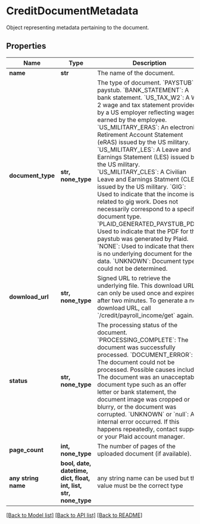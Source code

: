 # CreditDocumentMetadata

Object representing metadata pertaining to the document.

## Properties
Name | Type | Description | Notes
------------ | ------------- | ------------- | -------------
**name** | **str** | The name of the document. | 
**document_type** | **str, none_type** | The type of document.  &#x60;PAYSTUB&#x60;: A paystub.  &#x60;BANK_STATEMENT&#x60;: A bank statement.  &#x60;US_TAX_W2&#x60;: A W-2 wage and tax statement provided by a US employer reflecting wages earned by the employee.  &#x60;US_MILITARY_ERAS&#x60;: An electronic Retirement Account Statement (eRAS) issued by the US military.  &#x60;US_MILITARY_LES&#x60;: A Leave and Earnings Statement (LES) issued by the US military.  &#x60;US_MILITARY_CLES&#x60;: A Civilian Leave and Earnings Statment (CLES) issued by the US military.  &#x60;GIG&#x60;: Used to indicate that the income is related to gig work. Does not necessarily correspond to a specific document type.  &#x60;PLAID_GENERATED_PAYSTUB_PDF&#x60;: Used to indicate that the PDF for the paystub was generated by Plaid.  &#x60;NONE&#x60;: Used to indicate that there is no underlying document for the data.  &#x60;UNKNOWN&#x60;: Document type could not be determined. | 
**download_url** | **str, none_type** | Signed URL to retrieve the underlying file. This download URL can only be used once and expires after two minutes. To generate a new download URL, call &#x60;/credit/payroll_income/get&#x60; again. | 
**status** | **str, none_type** | The processing status of the document.  &#x60;PROCESSING_COMPLETE&#x60;: The document was successfully processed.  &#x60;DOCUMENT_ERROR&#x60;: The document could not be processed. Possible causes include: The document was an unacceptable document type such as an offer letter or bank statement, the document image was cropped or blurry, or the document was corrupted.  &#x60;UNKNOWN&#x60; or &#x60;null&#x60;: An internal error occurred. If this happens repeatedly, contact support or your Plaid account manager. | 
**page_count** | **int, none_type** | The number of pages of the uploaded document (if available). | [optional] 
**any string name** | **bool, date, datetime, dict, float, int, list, str, none_type** | any string name can be used but the value must be the correct type | [optional]

[[Back to Model list]](../README.md#documentation-for-models) [[Back to API list]](../README.md#documentation-for-api-endpoints) [[Back to README]](../README.md)



